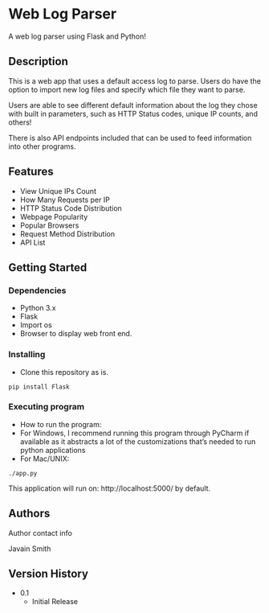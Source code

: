 # Web Log Parser

A web log parser using Flask and Python!

## Description

This is a web app that uses a default access log to parse. Users do have the option to import new log files and specify which file they want to parse. 

Users are able to see different default information about the log they chose with built in parameters, such as HTTP Status codes, unique IP counts, and others!

There is also API endpoints included that can be used to feed information into other programs. 

## Features

* View Unique IPs Count
* How Many Requests per IP	
* HTTP Status Code Distribution	
* Webpage Popularity
* Popular Browsers
* Request Method Distribution
* API List

## Getting Started

### Dependencies
* Python 3.x
* Flask
* Import os
* Browser to display web front end.

### Installing

* Clone this repository as is.
```
pip install Flask
```

### Executing program

* How to run the program:
* For Windows, I recommend running this program through PyCharm if available as it abstracts a lot of the customizations that’s needed to run python applications
* For Mac/UNIX:
```
./app.py
```

This application will run on: http://localhost:5000/ by default.


## Authors

Author contact info

Javain Smith

## Version History

* 0.1
    * Initial Release
